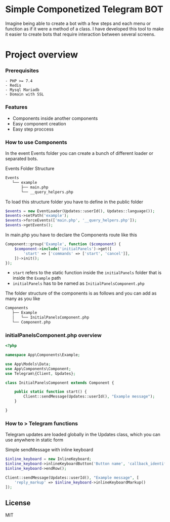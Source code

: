 # Simple Componetized Telegram BOT

Imagine being able to create a bot with a few steps and each menu or function as if it were a method of a class. I have developed this tool to make it easier to create bots that require interaction between several screens.

# Project overview
### Prerequisites
```
- PHP >= 7.4
- Redis
- Mysql Mariadb
- Domain with SSL
```
### Features
- Components inside another components
- Easy component creation
- Easy step proccess

### How to use Components
In the event Events folder you can create a bunch of different loader or separated bots.

Events Folder Structure
```bash
Events
   └── example
       ├── main.php
       └── __query_helpers.php
```

To load this structure folder you have to define in the public folder
```php
$events = new EventLoader(Updates::userId(), Updates::language());
$events->setPath('example');
$events->forceEvents(['main.php', '__query_helpers.php']);
$events->getEvents();
```

In main.php you have to declare the Components route like this
```php
Component::group('Example', function ($component) {
    $component->include('initialPanels')->get([
        'start' => ['commands' => ['start', 'cancel']],
    ])->init();
});
```
- `start` refers to the static function inside the `initialPanels` folder that is inside the `Example` path
- `initialPanels` has to be named as `InitialPanelsComponent.php` 

The folder structure of the components is as follows and you can add as many as you like
```bash
Components
   ├── Example
   │   └── InitialPanelsComponent.php
   └── Component.php
```

### initialPanelsComponent.php overview
```php
<?php

namespace App\Components\Example;

use App\Models\Data;
use App\Components\Component;
use Telegram\{Client, Updates};

class InitialPanelsComponent extends Component {

    public static function start() {
        Client::sendMessage(Updates::userId(), "Example message");
    }

}
```

### How to > Telegram functions
Telegram updates are loaded globally in the Updates class, which you can use anywhere in static form

Simple sendMessage with inline keyboard
```php
$inline_keyboard = new InlineKeyboard;
$inline_keyboard->inlineKeyboardButton('Button name', 'callback_identifier');
$inline_keyboard->endRow();

Client::sendMessage(Updates::userId(), "Example message", [
    'reply_markup' => $inline_keyboard->inlineKeyboardMarkup()
]);
```

## License

MIT
